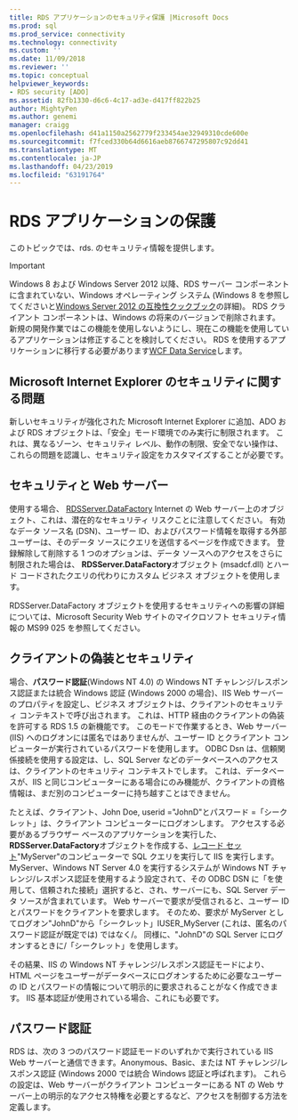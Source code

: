 ```yaml
---
title: RDS アプリケーションのセキュリティ保護 |Microsoft Docs
ms.prod: sql
ms.prod_service: connectivity
ms.technology: connectivity
ms.custom: ''
ms.date: 11/09/2018
ms.reviewer: ''
ms.topic: conceptual
helpviewer_keywords:
- RDS security [ADO]
ms.assetid: 82fb1330-d6c6-4c17-ad3e-d417ff822b25
author: MightyPen
ms.author: genemi
manager: craigg
ms.openlocfilehash: d41a1150a2562779f233454ae32949310cde600e
ms.sourcegitcommit: f7fced330b64d6616aeb8766747295807c92dd41
ms.translationtype: MT
ms.contentlocale: ja-JP
ms.lasthandoff: 04/23/2019
ms.locfileid: "63191764"
---
```

# <a name="securing-rds-applications"></a>RDS アプリケーションの保護
このトピックでは、rds. のセキュリティ情報を提供します。  
  
> [!IMPORTANT]
>  Windows 8 および Windows Server 2012 以降、RDS サーバー コンポーネントに含まれていない、Windows オペレーティング システム (Windows 8 を参照してくださいと[Windows Server 2012 の互換性クックブック](https://www.microsoft.com/download/details.aspx?id=27416)の詳細)。 RDS クライアント コンポーネントは、Windows の将来のバージョンで削除されます。 新規の開発作業ではこの機能を使用しないようにし、現在この機能を使用しているアプリケーションは修正することを検討してください。 RDS を使用するアプリケーションに移行する必要があります[WCF Data Service](https://go.microsoft.com/fwlink/?LinkId=199565)します。  
  
## <a name="microsoft-internet-explorer-security-issues"></a>Microsoft Internet Explorer のセキュリティに関する問題  
 新しいセキュリティが強化された Microsoft Internet Explorer に追加、ADO および RDS オブジェクトは、「安全」モード環境でのみ実行に制限されます。 これは、異なるゾーン、セキュリティ レベル、動作の制限、安全でない操作は、これらの問題を認識し、セキュリティ設定をカスタマイズすることが必要です。  
  
## <a name="security-and-your-web-server"></a>セキュリティと Web サーバー  
 使用する場合、 [RDSServer.DataFactory](../../../ado/reference/rds-api/datafactory-object-rdsserver.md) Internet の Web サーバー上のオブジェクト、これは、潜在的なセキュリティ リスクことに注意してください。 有効なデータ ソース名 (DSN)、ユーザー ID、およびパスワード情報を取得する外部ユーザーは、そのデータ ソースにクエリを送信するページを作成できます。 登録解除して削除する 1 つのオプションは、データ ソースへのアクセスをさらに制限された場合は、 **RDSServer.DataFactory**オブジェクト (msadcf.dll) とハード コードされたクエリの代わりにカスタム ビジネス オブジェクトを使用します。  
  
 RDSServer.DataFactory オブジェクトを使用するセキュリティへの影響の詳細については、Microsoft Security Web サイトのマイクロソフト セキュリティ情報の MS99 025 を参照してください。  
  
## <a name="client-impersonation-and-security"></a>クライアントの偽装とセキュリティ  
 場合、**パスワード認証**(Windows NT 4.0) の Windows NT チャレンジ/レスポンス認証または統合 Windows 認証 (Windows 2000 の場合)、IIS Web サーバーのプロパティを設定し、ビジネス オブジェクトは、クライアントのセキュリティ コンテキストで呼び出されます。 これは、HTTP 経由のクライアントの偽装を許可する RDS 1.5 の新機能です。 このモードで作業するとき、Web サーバー (IIS) へのログオンには匿名ではありませんが、ユーザー ID とクライアント コンピューターが実行されているパスワードを使用します。 ODBC Dsn は、信頼関係接続を使用する設定は、し、SQL Server などのデータベースへのアクセスは、クライアントのセキュリティ コンテキストでします。 これは、データベースが、IIS と同じコンピューターにある場合にのみ機能が、クライアントの資格情報は、まだ別のコンピューターに持ち越すことはできません。  
  
 たとえば、クライアント、John Doe, userid ="JohnD"とパスワード =「シークレット」は、クライアント コンピューターにログオンします。 アクセスする必要があるブラウザー ベースのアプリケーションを実行した、 **RDSServer.DataFactory**オブジェクトを作成する、[レコード セット](../../../ado/reference/ado-api/recordset-object-ado.md)"MyServer"のコンピューターで SQL クエリを実行して IIS を実行します。 MyServer、Windows NT Server 4.0 を実行するシステムが Windows NT チャレンジ/レスポンス認証を使用するよう設定されて、その ODBC DSN に「を使用して、信頼された接続」選択すると、され、サーバーにも、SQL Server データ ソースが含まれています。 Web サーバーで要求が受信されると、ユーザー ID とパスワードをクライアントを要求します。 そのため、要求が MyServer としてログオン"JohnD"から「シークレット」IUSER_MyServer (これは、匿名のパスワード認証が既定では) ではなく/。 同様に、"JohnD"の SQL Server にログオンするときに/「シークレット」を使用します。  
  
 その結果、IIS の Windows NT チャレンジ/レスポンス認証モードにより、HTML ページをユーザーがデータベースにログオンするために必要なユーザーの ID とパスワードの情報について明示的に要求されることがなく作成できます。 IIS 基本認証が使用されている場合、これにも必要です。  
  
## <a name="password-authentication"></a>パスワード認証  
 RDS は、次の 3 つのパスワード認証モードのいずれかで実行されている IIS Web サーバーと通信できます。Anonymous、Basic、または NT チャレンジ/レスポンス認証 (Windows 2000 では統合 Windows 認証と呼ばれます)。 これらの設定は、Web サーバーがクライアント コンピューターにある NT の Web サーバー上の明示的なアクセス特権を必要とするなど、アクセスを制御する方法を定義します。


